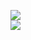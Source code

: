 [![](https://img.shields.io/badge/Made%20With-Github%20Spray-lightgrey.svg?style=for-the-badge&logo=github)](https://github.com/Annihil/github-spray#1698)  
[![](https://i.imgur.com/2DrTn0Z.gif)](https://github.com/Annihil/github-spray)